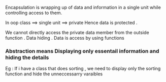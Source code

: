 Encapsulation is wrapping up of data and information in a single unit while controlling access to them. 

In oop class ==> single unit ==> private
Hence data is protected . 


We cannot directly access the private data member from the outside function . Data hiding . Data is access by using functions 

### Abstraction means Displaying only essentail information and hiding the details 

Eg : If i have a class that does sorting , we need to display only the sorting function and hide the unneccessarry varaibles 


